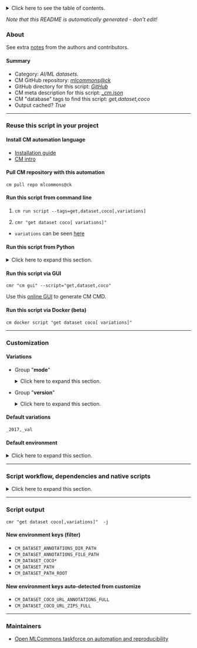 <details>
<summary>Click here to see the table of contents.</summary>

* [About](#about)
* [Summary](#summary)
* [Reuse this script in your project](#reuse-this-script-in-your-project)
  * [ Install CM automation language](#install-cm-automation-language)
  * [ Check CM script flags](#check-cm-script-flags)
  * [ Run this script from command line](#run-this-script-from-command-line)
  * [ Run this script from Python](#run-this-script-from-python)
  * [ Run this script via GUI](#run-this-script-via-gui)
  * [ Run this script via Docker (beta)](#run-this-script-via-docker-(beta))
* [Customization](#customization)
  * [ Variations](#variations)
  * [ Default environment](#default-environment)
* [Script workflow, dependencies and native scripts](#script-workflow-dependencies-and-native-scripts)
* [Script output](#script-output)
* [New environment keys (filter)](#new-environment-keys-(filter))
* [New environment keys auto-detected from customize](#new-environment-keys-auto-detected-from-customize)
* [Maintainers](#maintainers)

</details>

*Note that this README is automatically generated - don't edit!*

### About


See extra [notes](README-extra.md) from the authors and contributors.

#### Summary

* Category: *AI/ML datasets.*
* CM GitHub repository: *[mlcommons@ck](https://github.com/mlcommons/ck/tree/master/cm-mlops)*
* GitHub directory for this script: *[GitHub](https://github.com/mlcommons/ck/tree/master/cm-mlops/script/get-dataset-coco)*
* CM meta description for this script: *[_cm.json](_cm.json)*
* CM "database" tags to find this script: *get,dataset,coco*
* Output cached? *True*
___
### Reuse this script in your project

#### Install CM automation language

* [Installation guide](https://github.com/mlcommons/ck/blob/master/docs/installation.md)
* [CM intro](https://doi.org/10.5281/zenodo.8105339)

#### Pull CM repository with this automation

```cm pull repo mlcommons@ck```


#### Run this script from command line

1. `cm run script --tags=get,dataset,coco[,variations] `

2. `cmr "get dataset coco[ variations]" `

* `variations` can be seen [here](#variations)

#### Run this script from Python

<details>
<summary>Click here to expand this section.</summary>

```python

import cmind

r = cmind.access({'action':'run'
                  'automation':'script',
                  'tags':'get,dataset,coco'
                  'out':'con',
                  ...
                  (other input keys for this script)
                  ...
                 })

if r['return']>0:
    print (r['error'])

```

</details>


#### Run this script via GUI

```cmr "cm gui" --script="get,dataset,coco"```

Use this [online GUI](https://cKnowledge.org/cm-gui/?tags=get,dataset,coco) to generate CM CMD.

#### Run this script via Docker (beta)

`cm docker script "get dataset coco[ variations]" `

___
### Customization


#### Variations

  * Group "**mode**"
    <details>
    <summary>Click here to expand this section.</summary>

    * `_train`
      - Environment variables:
        - *CM_DATASET_COCO_SPLIT*: `train`
      - Workflow:
    * **`_val`** (default)
      - Environment variables:
        - *CM_DATASET_COCO_SPLIT*: `val`
      - Workflow:

    </details>


  * Group "**version**"
    <details>
    <summary>Click here to expand this section.</summary>

    * **`_2017`** (default)
      - Environment variables:
        - *CM_DATASET_COCO_VERSION*: `2017`
      - Workflow:

    </details>


#### Default variations

`_2017,_val`
#### Default environment

<details>
<summary>Click here to expand this section.</summary>

These keys can be updated via `--env.KEY=VALUE` or `env` dictionary in `@input.json` or using script flags.


</details>

___
### Script workflow, dependencies and native scripts

<details>
<summary>Click here to expand this section.</summary>

  1. ***Read "deps" on other CM scripts from [meta](https://github.com/mlcommons/ck/tree/master/cm-mlops/script/get-dataset-coco/_cm.json)***
     * detect,os
       - CM script: [detect-os](https://github.com/mlcommons/ck/tree/master/cm-mlops/script/detect-os)
  1. ***Run "preprocess" function from [customize.py](https://github.com/mlcommons/ck/tree/master/cm-mlops/script/get-dataset-coco/customize.py)***
  1. Read "prehook_deps" on other CM scripts from [meta](https://github.com/mlcommons/ck/tree/master/cm-mlops/script/get-dataset-coco/_cm.json)
  1. ***Run native script if exists***
  1. Read "posthook_deps" on other CM scripts from [meta](https://github.com/mlcommons/ck/tree/master/cm-mlops/script/get-dataset-coco/_cm.json)
  1. ***Run "postrocess" function from [customize.py](https://github.com/mlcommons/ck/tree/master/cm-mlops/script/get-dataset-coco/customize.py)***
  1. ***Read "post_deps" on other CM scripts from [meta](https://github.com/mlcommons/ck/tree/master/cm-mlops/script/get-dataset-coco/_cm.json)***
     * download-and-extract,file,_wget,_extract
       * CM names: `--adr.['get-dataset-coco-data']...`
       - CM script: [download-and-extract](https://github.com/mlcommons/ck/tree/master/cm-mlops/script/download-and-extract)
     * download-and-extract,file,_wget,_extract
       * CM names: `--adr.['get-dataset-coco-annotations']...`
       - CM script: [download-and-extract](https://github.com/mlcommons/ck/tree/master/cm-mlops/script/download-and-extract)
</details>

___
### Script output
`cmr "get dataset coco[,variations]"  -j`
#### New environment keys (filter)

* `CM_DATASET_ANNOTATIONS_DIR_PATH`
* `CM_DATASET_ANNOTATIONS_FILE_PATH`
* `CM_DATASET_COCO*`
* `CM_DATASET_PATH`
* `CM_DATASET_PATH_ROOT`
#### New environment keys auto-detected from customize

* `CM_DATASET_COCO_URL_ANNOTATIONS_FULL`
* `CM_DATASET_COCO_URL_ZIPS_FULL`
___
### Maintainers

* [Open MLCommons taskforce on automation and reproducibility](https://github.com/mlcommons/ck/blob/master/docs/taskforce.md)